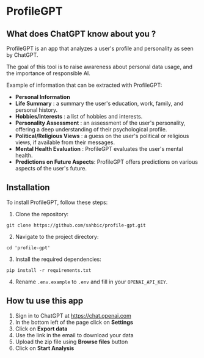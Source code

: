 # ProfileGPT

## What does ChatGPT know about you ?

ProfileGPT is an app that analyzes a user's profile and personality as seen by ChatGPT.

The goal of this tool is to raise awareness about personal data usage, and the importance of responsible AI.

Example of information that can be extracted with ProfileGPT:

- **Personal Information**
- **Life Summary** : a summary the user's education, work, family, and personal history.
- **Hobbies/Interests** : a list of hobbies and interests.
- **Personality Assessment** : an assessment of the user's personality, offering a deep understanding of their psychological profile.
- **Political/Religious Views** : a guess on the user's political or religious views, if available from their messages.
- **Mental Health Evaluation** : ProfileGPT evaluates the user's mental health.
- **Predictions on Future Aspects**: ProfileGPT offers predictions on various aspects of the user's future.

## Installation

To install ProfileGPT, follow these steps:

1. Clone the repository:

```
git clone https://github.com/sahbic/profile-gpt.git
```

2. Navigate to the project directory:

```
cd 'profile-gpt'
```

3. Install the required dependencies:

```
pip install -r requirements.txt
```

4. Rename `.env.example` to `.env` and fill in your `OPENAI_API_KEY`.

## How tu use this app

1. Sign in to ChatGPT at https://chat.openai.com
2. In the bottom left of the page click on **Settings**
3. Click on **Export data**
4. Use the link in the email to download your data
5. Upload the zip file using **Browse files** button
6. Click on **Start Analysis**